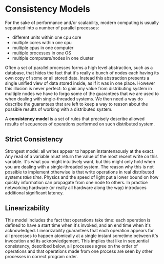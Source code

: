 # Consistency Models

For the sake of performance and/or scalability, modern computing is usually separated into a number of parallel processes:

* different units within one cpu core
* multiple cores within one cpu
* multiple cpus in one computer
* multiple processes in one OS
* multiple computers/nodes in one cluster

Often a set of parallel processes forms a high level abstraction, such as a database, that hides the fact that it's really a bunch of nodes each having its own copy of some or all stored data. Instead this abstraction presents a single unified view of data stored inside, as if it was in one place. However this illusion is never perfect: to gain any value from distributing system in multiple nodes we have to forgo some of the guarantees that we are used to when dealing with single-threaded systems. We then need a way do describe the guarantees that are left to keep a way to reason about the possible results of working with a distributed system.

A **consistency model** is a set of rules that precisely describe allowed results of sequences of operations performed on such distributed system.


## Strict Consistency

Strongest model: all writes appear to happen instantenaously at the exact. Any read of a variable must return the value of the most recent write on this variable. It's what you might intuitively want, but this might only hold when you are dealing with a single-threaded system. The reason why this is not possible to implement otherwise is that write operations in real distributed systems *take time*. Physics and the speed of light put a lower bound on how quickly information can propagate from one node to others. In practice networking hardware (or really all hardware along the way) introduces additional significant latency.


## Linearizability
This model includes the fact that operations take time: each operation is defined to have a start time when it's invoked, and an end time when it's acknowledged. Linearizability guarantees that each operation appears for all  processes to happen atomically at a single instant sometime between it's invocation and its acknowledgement. This implies that like in sequential consistency, described below, all processes agree on the order of operations and that operations made from one process are seen by other processes in correct program order.
